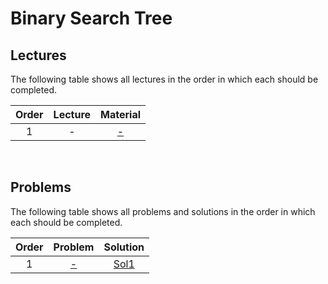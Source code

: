 # Binary Search Tree

## Lectures

The following table shows all lectures in the order in which each should be completed.

| Order | Lecture | Material |
|:---:|:---:|:---:|
| 1 | - | [-]() |
<br>

## Problems

The following table shows all problems and solutions in the order in which each should be completed.

| Order | Problem | Solution |
|:---:|:---:|:---:|
| 1 | [-]() | [Sol1]() |